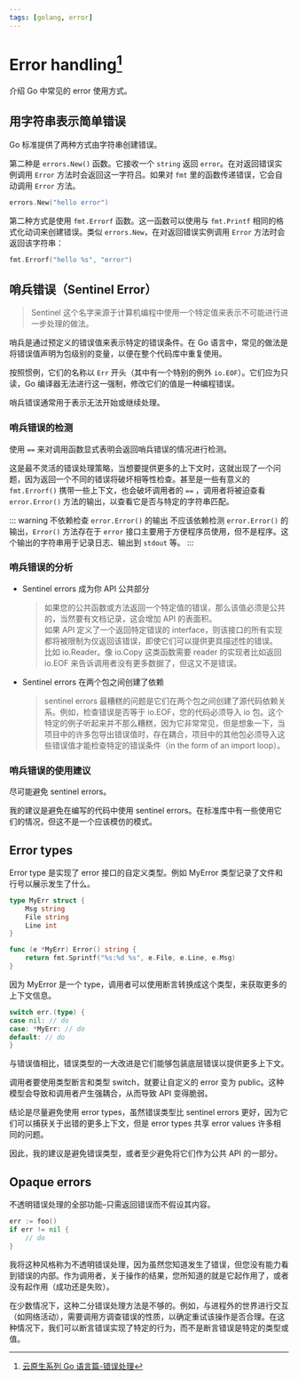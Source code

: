 ```yaml
---
tags: [golang, error]
---
```


# Error handling[^1]

[^1]: [云原生系列 Go 语言篇-错误处理](https://juejin.cn/post/7201509055713427513)

介绍 Go 中常见的 error 使用方式。

## 用字符串表示简单错误

Go 标准提供了两种方式由字符串创建错误。

第二种是 `errors.New()` 函数。它接收一个 `string` 返回 `error`。在对返回错误实例调用 `Error` 方法时会返回这一字符吕。如果对 `fmt` 里的函数传递错误，它会自动调用 `Error` 方法。

```go
errors.New("hello error")
```

第二种方式是使用 `fmt.Errorf` 函数。这一函数可以使用与 `fmt.Printf` 相同的格式化动词来创建错误。类似 `errors.New`，在对返回错误实例调用 `Error` 方法时会返回该字符串：

```go
fmt.Errorf("hello %s", "error")
```

## 哨兵错误（Sentinel Error）

> Sentinel 这个名字来源于计算机编程中使用一个特定值来表示不可能进行进一步处理的做法。

哨兵是通过预定义的错误值来表示特定的错误条件。在 Go 语言中，常见的做法是将错误值声明为包级别的变量，以便在整个代码库中重复使用。

按照惯例，它们的名称以 `Err` 开头（其中有一个特别的例外 `io.EOF`）。它们应为只读，Go 编译器无法进行这一强制，修改它们的值是一种编程错误。

哨兵错误通常用于表示无法开始或继续处理。

### 哨兵错误的检测

使用 `==` 来对调用函数显式表明会返回哨兵错误的情况进行检测。

这是最不灵活的错误处理策略，当想要提供更多的上下文时，这就出现了一个问题，因为返回一个不同的错误将破坏相等性检查。甚至是一些有意义的 `fmt.Errorf()` 携带一些上下文，也会破坏调用者的 `==` ，调用者将被迫查看 `error.Error()` 方法的输出，以查看它是否与特定的字符串匹配。

::: warning 不依赖检查 `error.Error()` 的输出
不应该依赖检测 `error.Error()` 的输出，`Error()` 方法存在于 `error` 接口主要用于方便程序员使用，但不是程序。这个输出的字符串用于记录日志、输出到 `stdout` 等。
:::

### 哨兵错误的分析

- Sentinel errors 成为你 API 公共部分
  > 如果您的公共函数或方法返回一个特定值的错误，那么该值必须是公共的，当然要有文档记录，这会增加 API 的表面积。  
  > 如果 API 定义了一个返回特定错误的 interface，则该接口的所有实现都将被限制为仅返回该错误，即使它们可以提供更具描述性的错误。  
  > 比如 io.Reader。像 io.Copy 这类函数需要 reader 的实现者比如返回 io.EOF 来告诉调用者没有更多数据了，但这又不是错误。
- Sentinel errors 在两个包之间创建了依赖
  > sentinel errors 最糟糕的问题是它们在两个包之间创建了源代码依赖关系。例如，检查错误是否等于 io.EOF，您的代码必须导入 io 包。这个特定的例子听起来并不那么糟糕，因为它非常常见，但是想象一下，当项目中的许多包导出错误值时，存在耦合，项目中的其他包必须导入这些错误值才能检查特定的错误条件（in the form of an import loop）。

### 哨兵错误的使用建议

尽可能避免 sentinel errors。

我的建议是避免在编写的代码中使用 sentinel errors。在标准库中有一些使用它们的情况，但这不是一个应该模仿的模式。

## Error types

Error type 是实现了 error 接口的自定义类型。例如 MyError 类型记录了文件和行号以展示发生了什么。

```go
type MyErr struct {
    Msg string
    File string
    Line int
}

func (e *MyErr) Error() string {
    return fmt.Sprintf("%s:%d %s", e.File, e.Line, e.Msg)
}
```

因为 MyError 是一个 type，调用者可以使用断言转换成这个类型，来获取更多的上下文信息。

```go
switch err.(type) {
case nil: // do
case: *MyErr: // do
default: // do
}
```

与错误值相比，错误类型的一大改进是它们能够包装底层错误以提供更多上下文。

调用者要使用类型断言和类型 switch，就要让自定义的 error 变为 public。这种模型会导致和调用者产生强耦合，从而导致 API 变得脆弱。

结论是尽量避免使用 error types，虽然错误类型比 sentinel errors 更好，因为它们可以捕获关于出错的更多上下文，但是 error types 共享 error values 许多相同的问题。

因此，我的建议是避免错误类型，或者至少避免将它们作为公共 API 的一部分。

## Opaque errors

不透明错误处理的全部功能–只需返回错误而不假设其内容。

```go
err := foo()
if err != nil {
    // do
}
```

我将这种风格称为不透明错误处理，因为虽然您知道发生了错误，但您没有能力看到错误的内部。作为调用者，关于操作的结果，您所知道的就是它起作用了，或者没有起作用（成功还是失败）。

在少数情况下，这种二分错误处理方法是不够的。例如，与进程外的世界进行交互（如网络活动），需要调用方调查错误的性质，以确定重试该操作是否合理。在这种情况下，我们可以断言错误实现了特定的行为，而不是断言错误是特定的类型或值。
